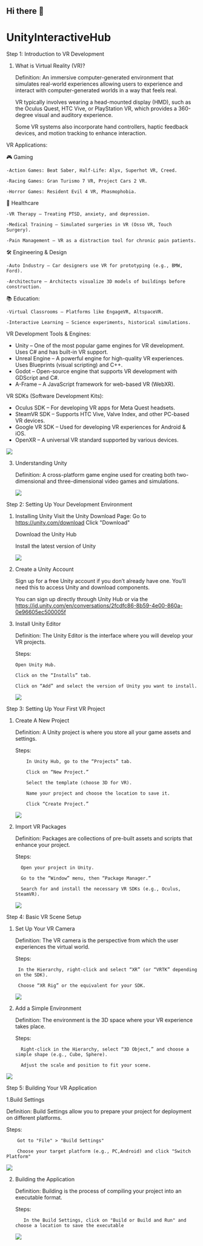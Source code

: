 ## Hi there 👋
# UnityInteractiveHub
Step 1: Introduction to VR Development

1. What is Virtual Reality (VR)?
   
   Definition: An immersive computer-generated environment that simulates real-world experiences allowing users to experience and interact with computer-generated worlds in a way that feels real.
   
   VR typically involves wearing a head-mounted display (HMD), such as the Oculus Quest, HTC Vive, or PlayStation VR, which provides a 360-degree visual and auditory experience.

   Some VR systems also incorporate hand controllers, haptic feedback devices, and motion tracking to enhance interaction.
   
VR Applications:
   
🎮 Gaming

    -Action Games: Beat Saber, Half-Life: Alyx, Superhot VR, Creed.
   
    -Racing Games: Gran Turismo 7 VR, Project Cars 2 VR.
   
    -Horror Games: Resident Evil 4 VR, Phasmophobia.

🏥 Healthcare

    -VR Therapy – Treating PTSD, anxiety, and depression.
   
    -Medical Training – Simulated surgeries in VR (Osso VR, Touch Surgery).
   
    -Pain Management – VR as a distraction tool for chronic pain patients.

🛠 Engineering & Design

    -Auto Industry – Car designers use VR for prototyping (e.g., BMW, Ford).
   
    -Architecture – Architects visualize 3D models of buildings before construction.

📚 Education:

    -Virtual Classrooms – Platforms like EngageVR, AltspaceVR.
   
    -Interactive Learning – Science experiments, historical simulations.
    
VR Development Tools & Engines:
   - Unity – One of the most popular game engines for VR development. Uses C# and has built-in VR support.
   - Unreal Engine – A powerful engine for high-quality VR experiences. Uses Blueprints (visual scripting) and C++.
   - Godot – Open-source engine that supports VR development with GDScript and C#.
   - A-Frame – A JavaScript framework for web-based VR (WebXR).

VR SDKs (Software Development Kits):
   - Oculus SDK – For developing VR apps for Meta Quest headsets.
   - SteamVR SDK – Supports HTC Vive, Valve Index, and other PC-based VR devices.
   - Google VR SDK – Used for developing VR experiences for Android & iOS.
   - OpenXR – A universal VR standard supported by various devices.   

<img src="https://i.insider.com/620eec17f0b06900185e774a?width=1200&format=jpeg">

3. Understanding Unity

   Definition: A cross-platform game engine used for creating both two-dimensional and three-dimensional video games and simulations.
   
   <img src="https://unity-connect-prd.storage.googleapis.com/20220606/learn/images/7fabb375-5282-4852-9ecf-d8acc254052b_EditorExplore.png">

Step 2: Setting Up Your Development Environment

1. Installing Unity
   Visit the Unity Download Page: Go to https://unity.com/download Click "Download"
   
   Download the Unity Hub
   
   Install the latest version of Unity

   <img src = "https://cdn.sanity.io/images/fuvbjjlp/production/61d46c50036906845cb96cb7f9ba0f4ec6e841e0-600x337.jpg">

2. Create a Unity Account
   
   Sign up for a free Unity account if you don’t already have one. You’ll need this to access Unity and download components.

   You can sign up directly through Unity Hub or via the https://id.unity.com/en/conversations/2fcdfc86-8b59-4e00-860a-0e96605ec500005f


3. Install Unity Editor
   
   Definition: The Unity Editor is the interface where you will develop your VR projects.
   
   Steps:
   
       Open Unity Hub.
   
       Click on the “Installs” tab.
   
       Click on “Add” and select the version of Unity you want to install.
    <img src ="https://i.sstatic.net/1HGBT.png">

Step 3: Setting Up Your First VR Project

1. Create A New Project
   
   Definition: A Unity project is where you store all your game assets and settings.

     Steps:

           In Unity Hub, go to the “Projects” tab.
   
           Click on “New Project.”
   
           Select the template (choose 3D for VR).
   
           Name your project and choose the location to save it.
   
           Click “Create Project.”

   <img src ="http://www.lancelarsen.com/wp-content/uploads/2022/01/image-42-1024x689.png">

2. Import VR Packages
   
   Definition: Packages are collections of pre-built assets and scripts that enhance your project.
   
   Steps:
   
         Open your project in Unity.
   
         Go to the “Window” menu, then “Package Manager.”
   
         Search for and install the necessary VR SDKs (e.g., Oculus, SteamVR).
   
    <img src ="https://developer.tobii.com/xr/media/develop/unity/getting-started/package-manager-window.png">

Step 4: Basic VR Scene Setup

1. Set Up Your VR Camera
   
   Definition: The VR camera is the perspective from which the user experiences the virtual world.

   Steps:
   
        In the Hierarchy, right-click and select “XR” (or “VRTK” depending on the SDK).
   
        Choose “XR Rig” or the equivalent for your SDK.

     <img src ="https://gamedevacademy.org/wp-content/uploads/2021/02/img_6019323d9417a.png.webp">

2. Add a Simple Environment

   Definition: The environment is the 3D space where your VR experience takes place.

   Steps:
   
         Right-click in the Hierarchy, select “3D Object,” and choose a simple shape (e.g., Cube, Sphere).
   
         Adjust the scale and position to fit your scene.
   
 <img src ="https://blogger.googleusercontent.com/img/b/R29vZ2xl/AVvXsEjD36IwejmlV1gsBu1l74CXOTif5rmhC5yAg9bjw-_cJXWBIfiRX3YEVgtkJ_QfCqwrNyyezUphDua20oLe0CANyUpVCJbRSPKY1e1wyU3OkCRowiOtVi1KQZQ2FpHC3rTugwI3_YuWtzU/s384/Add+cube.png">

Step 5: Building Your VR Application

1.Build Settings

  Definition: Build Settings allow you to prepare your project for deployment on different platforms.

  Steps:
  
        Got to "File" > "Build Settings"
        
        Choose your target platform (e.g., PC,Android) and click "Switch Platform"

   <img src = "https://miro.medium.com/v2/resize:fit:1276/1*JCOBj0fz5QDae7IdWQetFA.png">

2. Building the Application
   
   Definition: Building is the process of compiling your project into an executable format.

   Steps:

          In the Build Settings, click on "Build or Build and Run" and choose a location to save the executable

   <img src ="https://gamedevacademy.org/wp-content/uploads/2019/08/img_5d649d103d778.png.webp">
  


   
   

    
   




